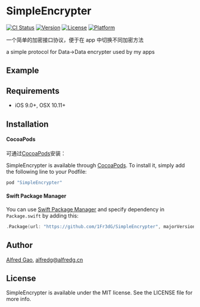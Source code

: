 # SimpleEncrypter

[![CI Status](http://img.shields.io/travis/1Fr3dG/SimpleEncrypter.svg?style=flat)](https://travis-ci.org/1Fr3dG/SimpleEncrypter)
[![Version](https://img.shields.io/cocoapods/v/SimpleEncrypter.svg?style=flat)](http://cocoapods.org/pods/SimpleEncrypter)
[![License](https://img.shields.io/cocoapods/l/SimpleEncrypter.svg?style=flat)](http://cocoapods.org/pods/SimpleEncrypter)
[![Platform](https://img.shields.io/cocoapods/p/SimpleEncrypter.svg?style=flat)](http://cocoapods.org/pods/SimpleEncrypter)

一个简单的加密接口协议，便于在 app 中切换不同加密方法

a simple protocol for Data->Data encrypter used by my apps

## Example



## Requirements

* iOS 9.0+, OSX 10.11+

## Installation

#### CocoaPods

可通过[CocoaPods](http://cocoapods.org)安装：

SimpleEncrypter is available through [CocoaPods](http://cocoapods.org). To install
it, simply add the following line to your Podfile:

```ruby
pod "SimpleEncrypter"
```

#### Swift Package Manager

You can use [Swift Package Manager](https://swift.org/package-manager/) and specify dependency in `Package.swift` by adding this:

```swift
.Package(url: "https://github.com/1Fr3dG/SimpleEncrypter", majorVersion: 1)
```

## Author

[Alfred Gao](http://alfredg.org), [alfredg@alfredg.cn](mailto:alfredg@alfredg.cn)

## License

SimpleEncrypter is available under the MIT license. See the LICENSE file for more info.
